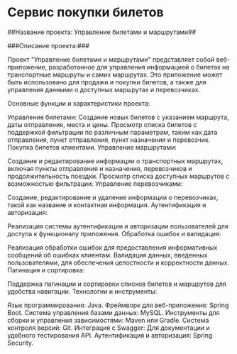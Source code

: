 # Сервис покупки билетов
##Название проекта: Управление билетами и маршрутами##

###Описание проекта:###

Проект "Управление билетами и маршрутами" представляет собой веб-приложение, разработанное для управления информацией о билетах на транспортные маршруты и самих маршрутах. Это приложение может быть использовано для продажи и покупки билетов, а также для управления данными о доступных маршрутах и перевозчиках.

Основные функции и характеристики проекта:

Управление билетами:
Создание новых билетов с указанием маршрута, даты отправления, места и цены.
Просмотр списка билетов с поддержкой фильтрации по различным параметрам, таким как дата отправления, пункт отправления, пункт назначения и перевозчик.
Покупка билетов клиентами.
Управление маршрутами:

Создание и редактирование информации о транспортных маршрутах, включая пункты отправления и назначения, перевозчиков и продолжительность поездки.
Просмотр списка доступных маршрутов с возможностью фильтрации.
Управление перевозчиками:

Создание, редактирование и удаление информации о перевозчиках, такой как название и контактная информация.
Аутентификация и авторизация:

Реализация системы аутентификации и авторизации пользователей для доступа к функционалу приложения.
Обработка ошибок и валидация:

Реализация обработки ошибок для предоставления информативных сообщений об ошибках клиентам.
Валидация данных, введенных пользователями, для обеспечения целостности и корректности данных.
Пагинация и сортировка:

Поддержка пагинации и сортировки списков билетов и маршрутов для удобства навигации.
Технологии и инструменты:

Язык программирования: Java.
Фреймворк для веб-приложения: Spring Boot.
Система управления базами данных: MySQL.
Инструменты для сборки и управления зависимостями: Maven или Gradle.
Система контроля версий: Git.
Интеграция с Swagger: Для документации и удобного тестирования API.
Аутентификация и авторизация: Spring Security.
